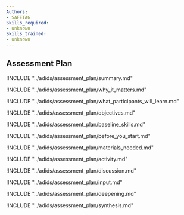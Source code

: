 ```yaml
---
Authors:
- SAFETAG
Skills_required:
- unknown
Skills_trained:
- unknown
---
```


##  Assessment Plan

<!-- ![](images/capacity_assessment.png "") -->

!INCLUDE "../adids/assessment_plan/summary.md"

<!-- Why The Topic Matters -->

!INCLUDE "../adids/assessment_plan/why_it_matters.md"

<!--  What Participants Will Learn -->

!INCLUDE "../adids/assessment_plan/what_participants_will_learn.md"

<!-- Objectives {.sidebar} -->

!INCLUDE "../adids/assessment_plan/objectives.md"

<!-- Baseline Skills -->

!INCLUDE "../adids/assessment_plan/baseline_skills.md"

<!-- Before you Start -->

!INCLUDE "../adids/assessment_plan/before_you_start.md"

<!-- Materials Needed -->

!INCLUDE "../adids/assessment_plan/materials_needed.md"

<!--Activity {.activity} -->

!INCLUDE "../adids/assessment_plan/activity.md"

<!--Discussion -->

!INCLUDE "../adids/assessment_plan/discussion.md"

<!-- Input -->

!INCLUDE "../adids/assessment_plan/input.md"

<!-- Deepening -->

!INCLUDE "../adids/assessment_plan/deepening.md"

<!--Synthesis {.synthesis} -->

!INCLUDE "../adids/assessment_plan/synthesis.md"